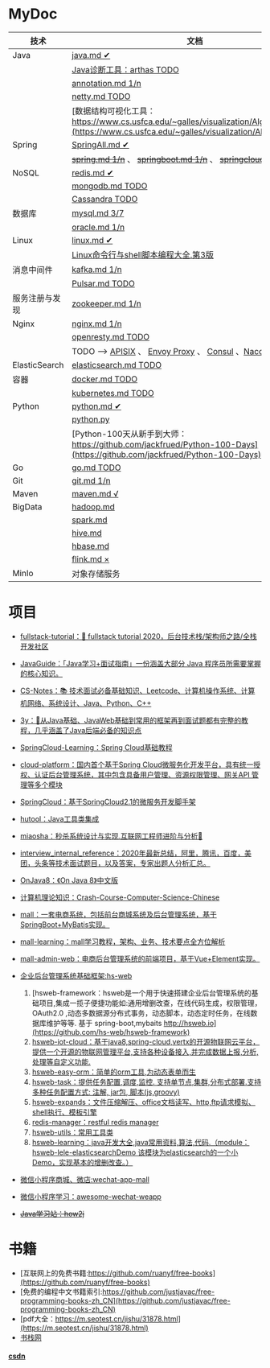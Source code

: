 # MyDoc
|技术|文档|
|---|---|
|Java|[java.md ✔](https://github.com/Panl99/codebook/blob/master/java/java.md)|
| |[Java诊断工具：arthas  TODO](https://github.com/Panl99/codebook/blob/master/arthas/arthas.md)|
| |[annotation.md 1/n](https://github.com/Panl99/codebook/blob/master/java/annotation.md)|
| |[netty.md TODO](https://github.com/Panl99/codebook/blob/master/java/netty.md)|
| |[数据结构可视化工具：https://www.cs.usfca.edu/~galles/visualization/Algorithms.html](https://www.cs.usfca.edu/~galles/visualization/Algorithms.html)|
|Spring|[SpringAll.md ✔](https://github.com/Panl99/codebook/tree/master/spring/SpringAll.md)|
| |[~~spring.md 1/n~~](https://github.com/Panl99/codebook/tree/master/spring/spring.md) 、 [~~springboot.md 1/n~~](https://github.com/Panl99/codebook/tree/master/spring/springboot.md) 、 [~~springcloud.md 1/n~~](https://github.com/Panl99/codebook/tree/master/spring/springcloud.md)|
|NoSQL|[redis.md ✔](https://github.com/Panl99/codebook/blob/master/redis_mongodb/redis.md)|
| |[mongodb.md TODO](https://github.com/Panl99/codebook/blob/master/redis_mongodb/mongodb.md)|
| |[Cassandra TODO]()|
|数据库|[mysql.md 3/7](https://github.com/Panl99/codebook/blob/master/mysql_oracle/mysql.md)|
| |[oracle.md 1/n](https://github.com/Panl99/codebook/blob/master/mysql_oracle/oracle.md)|
|Linux|[linux.md ✔](https://github.com/Panl99/codebook/blob/master/linux/linux.md)|
| |[Linux命令行与shell脚本编程大全.第3版](resources/static/doc/Linux命令行与shell脚本编程大全.第3版.pdf)|
|消息中间件|[kafka.md 1/n](https://github.com/Panl99/codebook/blob/master/kafka_zookeeper_Pulsar/kafka.md)|
| |[Pulsar.md TODO](https://github.com/Panl99/codebook/blob/master/kafka_zookeeper_Pulsar/Pulsar.md)|
|服务注册与发现|[zookeeper.md 1/n](https://github.com/Panl99/codebook/blob/master/kafka_zookeeper_Pulsar/zookeeper.md)|
|Nginx|[nginx.md 1/n](https://github.com/Panl99/codebook/blob/master/nginx/nginx.md)|
| |[openresty.md TODO](nginx/openresty.md)|
| |TODO --> [APISIX]() 、 [Envoy Proxy]() 、 [Consul]() 、[Nacos]()|
|ElasticSearch|[elasticsearch.md TODO](https://github.com/Panl99/codebook/blob/master/elasticsearch/elasticsearch.md)|
|容器|[docker.md TODO](https://github.com/Panl99/codebook/blob/master/docker_kubernetes/docker.md)|
| |[kubernetes.md TODO](https://github.com/Panl99/codebook/blob/master/docker_kubernetes/kubernetes.md)|
|Python|[python.md ✔](https://github.com/Panl99/codebook/blob/master/python/python.md)|
| |[python.py](https://github.com/Panl99/codebook/blob/master/python/python.py)|
| |[Python-100天从新手到大师：https://github.com/jackfrued/Python-100-Days](https://github.com/jackfrued/Python-100-Days)|
|Go|[go.md TODO](https://github.com/Panl99/codebook/blob/master/go/go.md)|
|Git|[git.md 1/n](https://github.com/Panl99/codebook/blob/master/git_maven/git.md)|
|Maven|[maven.md √](https://github.com/Panl99/codebook/blob/master/git_maven/maven.md)|
|BigData|[hadoop.md](https://github.com/Panl99/codebook/blob/master/bigdata/hadoop.md)|
| |[spark.md](https://github.com/Panl99/codebook/blob/master/bigdata/spark.md)|
| |[hive.md](https://github.com/Panl99/codebook/blob/master/bigdata/hive.md)|
| |[hbase.md](https://github.com/Panl99/codebook/blob/master/bigdata/hbase.md)|
| |[flink.md ×](https://github.com/Panl99/codebook/blob/master/bigdata/flink.md)|
|MinIo|对象存储服务|

# 项目
- [fullstack-tutorial：🚀 fullstack tutorial 2020，后台技术栈/架构师之路/全栈开发社区](https://github.com/Panl99/fullstack-tutorial)
- [JavaGuide：「Java学习+面试指南」一份涵盖大部分 Java 程序员所需要掌握的核心知识。](https://github.com/Panl99/JavaGuide)
- [CS-Notes：📚 技术面试必备基础知识、Leetcode、计算机操作系统、计算机网络、系统设计、Java、Python、C++](https://github.com/Panl99/CS-Notes)
- [3y：📓从Java基础、JavaWeb基础到常用的框架再到面试题都有完整的教程，几乎涵盖了Java后端必备的知识点](https://github.com/Panl99/3y)
- [SpringCloud-Learning：Spring Cloud基础教程](https://github.com/Panl99/SpringCloud-Learning)
- [cloud-platform：国内首个基于Spring Cloud微服务化开发平台，具有统一授权、认证后台管理系统，其中包含具备用户管理、资源权限管理、网关API 管理等多个模块](https://gitee.com/geek_qi/cloud-platform)
- [SpringCloud：基于SpringCloud2.1的微服务开发脚手架](https://github.com/Panl99/SpringCloud)
- [hutool：Java工具类集成](https://github.com/Panl99/hutool)
- [miaosha：秒杀系统设计与实现.互联网工程师进阶与分析🙋](https://github.com/Panl99/miaosha)
- [interview_internal_reference：2020年最新总结，阿里，腾讯，百度，美团，头条等技术面试题目，以及答案，专家出题人分析汇总。](https://github.com/Panl99/interview_internal_reference)
- [OnJava8：《On Java 8》中文版](https://github.com/Panl99/OnJava8)
- [计算机理论知识：Crash-Course-Computer-Science-Chinese](https://github.com/Panl99/Crash-Course-Computer-Science-Chinese)

- [mall：一套电商系统，包括前台商城系统及后台管理系统，基于SpringBoot+MyBatis实现。](https://github.com/macrozheng/mall)
- [mall-learning：mall学习教程，架构、业务、技术要点全方位解析](https://github.com/Panl99/mall-learning)
- [mall-admin-web：电商后台管理系统的前端项目，基于Vue+Element实现。](https://github.com/Panl99/mall-admin-web)
- [企业后台管理系统基础框架:hs-web](https://github.com/hs-web) 
	1. [hsweb-framework：hsweb是一个用于快速搭建企业后台管理系统的基础项目,集成一揽子便捷功能如:通用增删改查，在线代码生成，权限管理，OAuth2.0 ,动态多数据源分布式事务，动态脚本，动态定时任务，在线数据库维护等等. 基于 spring-boot,mybaits http://hsweb.io](https://github.com/hs-web/hsweb-framework)
	2. [hsweb-iot-cloud：基于java8,spring-cloud,vertx的开源物联网云平台，提供一个开源的物联网管理平台,支持各种设备接入,并完成数据上报,分析,处理等自定义功能.](https://github.com/hs-web/hsweb-iot-cloud)
	3. [hsweb-easy-orm：简单的orm工具,为动态表单而生](https://github.com/hs-web/hsweb-easy-orm)
	4. [hsweb-task：提供任务配置,调度,监控. 支持单节点,集群,分布式部署.支持多种任务配置方式: 注解, jar包, 脚本(js,groovy)](https://github.com/hs-web/hsweb-task)
	5. [hsweb-expands：文件压缩解压、office文档读写、http,ftp请求模拟、shell执行、模板引擎](https://github.com/hs-web/hsweb-expands)
	6. [redis-manager：restful redis manager](https://github.com/hs-web/redis-manager)
	7. [hsweb-utils：常用工具类](https://github.com/hs-web/hsweb-utils)
	8. [hsweb-learning：java开发大全,java常用资料,算法,代码.（module：hsweb-lele-elasticsearchDemo 该模块为elasticsearch的一个小Demo，实现基本的增删改查。）](https://github.com/hs-web/hsweb-learning)
- [微信小程序商城、微店:wechat-app-mall](https://github.com/EastWorld/wechat-app-mall)
- [微信小程序学习：awesome-wechat-weapp](https://github.com/Panl99/awesome-wechat-weapp)
- [~~Java学习站：how2j~~](https://how2j.cn/)  

# 书籍
- [互联网上的免费书籍:https://github.com/ruanyf/free-books](https://github.com/ruanyf/free-books)
- [免费的编程中文书籍索引:https://github.com/justjavac/free-programming-books-zh_CN](https://github.com/justjavac/free-programming-books-zh_CN)
- [pdf大全：https://m.seotest.cn/jishu/31878.html](https://m.seotest.cn/jishu/31878.html)
- [书栈网](https://www.bookstack.cn)

#### [csdn](https://mp.csdn.net/postlist)